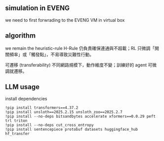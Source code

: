 ## simulation in EVENG
we need to first forwrading to the EVENG VM in virtual box
## algorithm

we remain the heuristic-rule
H-Rule 仍負責確保連通與不超載；RL 只微調「開關頻率」或「觸發點」，不易導致災難性行動。

可遷移 (transferability)
不同網路規模下，動作維度不變；訓練好的 agent 可微調就遷移。

## LLM usage 
install dependencies 
```
!pip install transformers==4.37.2
!pip install unsloth==2025.2.15 unsloth_zoo==2025.2.7
!pip install --no-deps bitsandbytes accelerate xformers==0.0.29 peft trl triton
!pip install --no-deps cut_cross_entropy
!pip install sentencepiece protobuf datasets huggingface_hub hf_transfer
```